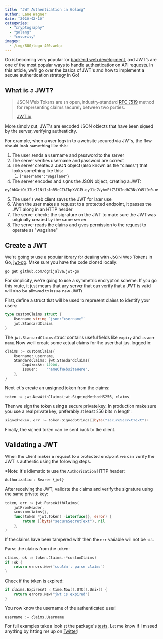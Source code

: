 ```yaml
---
title: "JWT Authentication in Golang"
author: Lane Wagner
date: "2020-02-20"
categories: 
  - "cryptography"
  - "golang"
  - "security"
images:
  - /img/800/logo-400.webp
---
```


Go is becoming very popular for [backend web development](/backend/become-backend-developer/), and JWT's are one of the most popular ways to handle authentication on API requests. In this article, we'll go over the basics of JWT's and how to implement a secure authentication strategy in Go!

## What is a JWT?

> JSON Web Tokens are an open, industry-standard [RFC 7519](https://tools.ietf.org/html/rfc7519) method for representing claims securely between two parties.
> 
> [JWT.io](https://jwt.io/)

More simply put, JWT's are [encoded JSON objects](/golang/json-golang/) that have been signed by the server, verifying authenticity.

For example, when a user logs in to a website secured via JWTs, the flow should look something like this:

1. The user sends a username and password to the server
2. The server verifies username and password are correct
3. The server creates a JSON object (also known as the "claims") that looks something like this:
    1. `{"username":"wagslane"}`
4. The server [encodes](/cryptography/encoding-vs-encryption/) and [signs](/cryptography/hmac-and-macs-in-jwts/) the JSON object, creating a JWT:

```
eyJhbGciOiJIUzI1NiIsInR5cCI6IkpXVCJ9.eyJ1c2VybmFtZSI6IndhZ3NsYW5lIn0.ov6d8XtwQoKUwsYahk9UwH333NICElFSs6ag6pINyPQ
```

5. The user's web client saves the JWT for later use
6. When the user makes a request to a protected endpoint, it passes the JWT along in an HTTP header
7. The server checks the signature on the JWT to make sure the JWT was originally created by the same server
8. The server reads the claims and gives permission to the request to operate as "wagslane"

## Create a JWT

We're going to use a popular library for dealing with JSON Web Tokens in Go, [jwt-go](https://github.com/dgrijalva/jwt-go). Make sure you have the code cloned locally:

```bash
go get github.com/dgrijalva/jwt-go
```

For simplicity, we're going to use a symmetric encryption scheme. If you go this route, it just means that any server that can verify that a JWT is valid will also be allowed to issue new JWTs.

First, define a struct that will be used to represent claims to identify your users:

```go
type customClaims struct {
	Username string `json:"username"`
	jwt.StandardClaims
}
```

The `jwt.StandardClaims` struct contains useful fields like `expiry` and `issuer name`. Now we'll create some actual claims for the user that just logged in:

```go
claims := customClaims{
	Username: username,
	StandardClaims: jwt.StandardClaims{
		ExpiresAt: 15000,
		Issuer:    "nameOfWebsiteHere",
	},
}
```

Next let's create an unsigned token from the claims:

```go
token := jwt.NewWithClaims(jwt.SigningMethodHS256, claims)
```

Then we sign the token using a secure private key. In production make sure you use a real private key, preferably at least 256 bits in length:

```go
signedToken, err := token.SignedString([]byte("secureSecretText"))
```

Finally, the signed token can be sent back to the client.

## Validating a JWT

When the client makes a request to a protected endpoint we can verify the JWT is authentic using the following steps.

\*Note: It's idiomatic to use the `Authorization` HTTP header:

```
Authorization: Bearer {jwt}
```

After receiving the JWT, validate the claims and verify the signature using the same private key:

```go
token, err := jwt.ParseWithClaims(
	jwtFromHeader,
	&customClaims{},
	func(token *jwt.Token) (interface{}, error) {
		return []byte("secureSecretText"), nil 
	},
)
```

If the claims have been tampered with then the `err` variable will not be `nil`.

Parse the claims from the token:

```go
claims, ok := token.Claims.(*customClaims)
if !ok {
	return errors.New("couldn't parse claims")
}
```

Check if the token is expired:

```go
if claims.ExpiresAt < time.Now().UTC().Unix() {
	return errors.New("jwt is expired")
}
```

You now know the username of the authenticated user!

```go
username := claims.Username
```

For full examples take a look at the package's [tests](https://github.com/dgrijalva/jwt-go/blob/master/example_test.go). Let me know if I missed anything by hitting me up on [Twitter](https://twitter.com/wagslane)!
